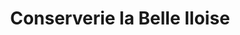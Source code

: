 ---
title: "Conserverie la Belle Iloise"
url: /le-havre/conserverie-la-belle-iloise/
shop: charcuterie
---